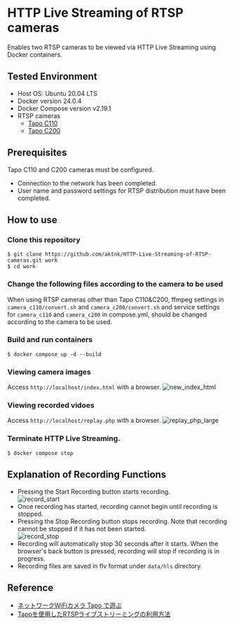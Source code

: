 # HTTP Live Streaming of RTSP cameras

Enables two RTSP cameras to be viewed via HTTP Live Streaming using  Docker containers.


## Tested Environment

* Host OS: Ubuntu 20.04 LTS
* Docker version 24.0.4
* Docker Compose version v2.19.1
* RTSP cameras
    * [Tapo C110](https://www.tp-link.com/jp/home-networking/cloud-camera/tapo-c110/)
    * [Tapo C200](https://www.tp-link.com/jp/home-networking/cloud-camera/tapo-c200/)

## Prerequisites

Tapo C110 and C200 cameras must be configured.
* Connection to the network has been completed.
* User name and password settings for RTSP distribution must have been completed.

## How to use

### Clone this repository

```
$ git clone https://github.com/aktnk/HTTP-Live-Streaming-of-RTSP-cameras.git work
$ cd work
```
### Change the following files according to the camera to be used

When using RTSP cameras other than Tapo C110&C200, ffmpeg settings in `camera_c110/convert.sh` and `camera_c200/convert.sh` and service settings for `camera_c110` and `camera_c200` in compose.yml, should be changed according to the camera to be used.

### Build and run containers

```
$ docker compose up -d --build
```

### Viewing camera images

Access `http://localhost/index.html` with a browser.
![new_index_html](https://github.com/aktnk/HTTP-Live-Streaming-of-RTSP-cameras/assets/13390370/839869b8-834b-4892-b0fe-42ba32e00389)

### Viewing recorded vidoes

Access `http://localhost/replay.php` with a browser.
![replay_php_large](https://github.com/aktnk/HTTP-Live-Streaming-of-RTSP-cameras/assets/13390370/9e71b80b-ea34-4be0-8bd2-db60d5180edb)

### Terminate HTTP Live Streaming.

```
$ docker compose stop
```
## Explanation of Recording Functions

* Pressing the Start Recording button starts recording.  
   ![record_start](https://github.com/aktnk/HTTP-Live-Streaming-of-RTSP-cameras/assets/13390370/1a23e9f7-938e-41c1-936c-72e29e07e0c0)
* Once recording has started, recording cannot begin until recording is stopped.
* Pressing the Stop Recording button stops recording. Note that recording cannot be stopped if it has not been started.  
   ![record_stop](https://github.com/aktnk/HTTP-Live-Streaming-of-RTSP-cameras/assets/13390370/a7199c96-1046-4533-82b3-6a2ed36a32dc)
* Recording will automatically stop 30 seconds after it starts. When the browser's back button is pressed, recording will stop if recording is in progress.
* Recording files are saved in flv format under `data/hls` directory.

## Reference

* [ネットワークWiFiカメラ Tapo で遊ぶ](https://aktnk.github.io/2023/06/18/rtsp_camera/)
* [Tapoを使用したRTSPライブストリーミングの利用方法](https://www.tp-link.com/jp/support/faq/2680/)
